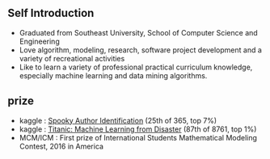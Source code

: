 ## Self Introduction

- Graduated from Southeast University, School of Computer Science and Engineering
- Love algorithm, modeling, research, software project development and a variety of recreational activities
- Like to learn a variety of professional practical curriculum knowledge, especially machine learning and data mining algorithms.

## prize

- kaggle : [Spooky Author Identification](https://www.kaggle.com/c/spooky-author-identification) (25th of 365, top 7%)
- kaggle : [Titanic: Machine Learning from Disaster](https://www.kaggle.com/c/titanic) (87th of 8761, top 1%)
- MCM/ICM : First prize of International Students Mathematical Modeling Contest, 2016 in America
